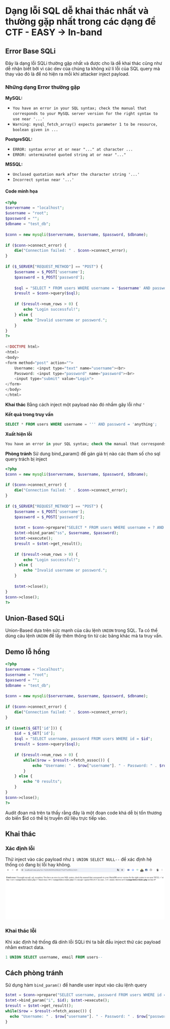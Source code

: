 # Dạng lỗi SQL dễ khai thác nhất và thường gặp nhất trong các dạng đề CTF - EASY -> In-band
## Error Base SQLi
Đây là dạng lỗi SQLi thường gặp nhất và được cho là dễ khai thác cũng như dễ nhận biết bởi vì các dev của chúng ta không xử lí lỗi của SQL query mà thay vào đó là để nó hiện ra mỗi khi attacker inject payload.

### Những dạng Error thường gặp

**MySQL:**

- `You have an error in your SQL syntax; check the manual that corresponds to your MySQL server version for the right syntax to use near '...'`
- `Warning: mysql_fetch_array() expects parameter 1 to be resource, boolean given in ...`

**PostgreSQL:**

- `ERROR: syntax error at or near "..." at character ...`
- `ERROR: unterminated quoted string at or near "..."`

**MSSQL:**

- `Unclosed quotation mark after the character string '...'`
- `Incorrect syntax near '...'`

#### Code minh họa
```php
<?php
$servername = "localhost";
$username = "root";
$password = "";
$dbname = "test_db";

$conn = new mysqli($servername, $username, $password, $dbname);

if ($conn->connect_error) {
    die("Connection failed: " . $conn->connect_error);
}

if ($_SERVER["REQUEST_METHOD"] == "POST") {
    $username = $_POST['username'];
    $password = $_POST['password'];

    $sql = "SELECT * FROM users WHERE username = '$username' AND password = '$password'";
    $result = $conn->query($sql);

    if ($result->num_rows > 0) {
        echo "Login successful!";
    } else {
        echo "Invalid username or password.";
    }
}
?>

<!DOCTYPE html>
<html>
<body>
<form method="post" action="">
    Username: <input type="text" name="username"><br>
    Password: <input type="password" name="password"><br>
    <input type="submit" value="Login">
</form>
</body>
</html>

```
**Khai thác**
Bằng cách inject một payload nào đó nhầm gây lỗi như `'`

**Kết quả trong truy vấn**
```sql
SELECT * FROM users WHERE username = ''' AND password = 'anything';
```
**Xuất hiện lỗi**
```sql
You have an error in your SQL syntax; check the manual that corresponds to your MySQL server version for the right syntax to use near '' AND password = 'anything'' at line 1

```
**Phòng tránh**
Sử dung bind_param() để gán giá trị nào các tham số cho sql query trách bị inject
```php
<?php
$conn = new mysqli($servername, $username, $password, $dbname);

if ($conn->connect_error) {
    die("Connection failed: " . $conn->connect_error);
}

if ($_SERVER["REQUEST_METHOD"] == "POST") {
    $username = $_POST['username'];
    $password = $_POST['password'];

    $stmt = $conn->prepare("SELECT * FROM users WHERE username = ? AND password = ?");
    $stmt->bind_param("ss", $username, $password);
    $stmt->execute();
    $result = $stmt->get_result();

    if ($result->num_rows > 0) {
        echo "Login successful!";
    } else {
        echo "Invalid username or password.";
    }

    $stmt->close();
}
$conn->close();
?>

```
## Union-Based SQLi
Union-Based dựa trên sức mạnh của câu lệnh `UNION` trong SQL. Ta có thể dùng câu lệnh `UNION` để lấy thêm thông tin từ các bảng khác mà ta truy vấn.

## Demo lỗ hổng

```php
<?php
$servername = "localhost";
$username = "root";
$password = "";
$dbname = "test_db";

$conn = new mysqli($servername, $username, $password, $dbname);

if ($conn->connect_error) {
    die("Connection failed: " . $conn->connect_error);
}

if (isset($_GET['id'])) {
    $id = $_GET['id'];
    $sql = "SELECT username, password FROM users WHERE id = $id";
    $result = $conn->query($sql);

    if ($result->num_rows > 0) {
        while($row = $result->fetch_assoc()) {
            echo "Username: " . $row["username"]. " - Password: " . $row["password"]. "<br>";
        }
    } else {
        echo "0 results";
    }
}
$conn->close();
?>

```
Audit đoạn mã trên ta thấy rằng đây là một đoạn code khá dễ bị tổn thương do biến $id có thể bị truyền dữ liệu trực tiếp vào.

## Khai thác

### Xác định lỗi
Thử inject vào các payload như `1 UNION SELECT NULL--` để xác định hệ thống có đang bị lỗi hay không.
![alt text](image.png)
### Khai thác lỗi
Khi xác định hệ thống đã dính lỗi SQLi thì ta bắt đầu inject thử các payload nhằm extract data.
```sql
1 UNION SELECT username, email FROM users--
```
## Cách phòng tránh
Sử dụng hàm `bind_param()` để handle user input vào câu lệnh query
```php
$stmt = $conn->prepare("SELECT username, password FROM users WHERE id = ?"); 
$stmt->bind_param("i", $id); $stmt->execute();
$result = $stmt->get_result();
while($row = $result->fetch_assoc()) {
  echo "Username: " . $row["username"]. " - Password: " . $row["password"]. "<br>";
}
```

